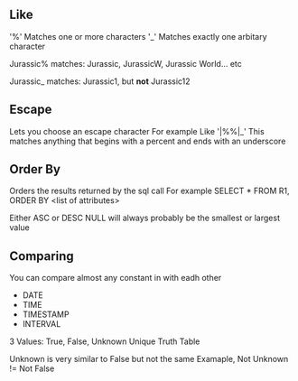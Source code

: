 ## Like

'%' Matches one or more characters
'\_' Matches exactly one arbitary character

Jurassic% matches: Jurassic, JurassicW, Jurassic World... etc

Jurassic_ matches: Jurassic1, but **not** Jurassic12

## Escape

Lets you choose an escape character
For example Like '|\%\%|\_'
This matches anything that begins with a percent and ends with an underscore

## Order By

Orders the results returned by the sql call
For example SELECT * FROM R1, ORDER BY <list of attributes\>

Either ASC or DESC
NULL will always probably be the smallest or largest value

## Comparing
You can compare almost any constant in  with eadh other
 - DATE
 - TIME
 - TIMESTAMP
 - INTERVAL

3 Values: True, False, Unknown
Unique Truth Table

Unknown is very similar to False but not the same
Examaple,  Not Unknown != Not False
